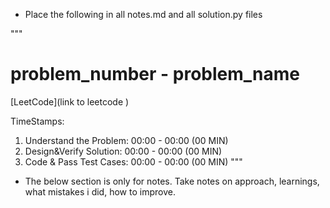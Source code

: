 - Place the following in all notes.md and all solution.py files

"""
# problem_number -  problem_name
[LeetCode](link to leetcode )


TimeStamps:
1. Understand the Problem: 00:00 - 00:00 (00 MIN)
2. Design&Verify Solution: 00:00 - 00:00 (00 MIN)
3. Code & Pass Test Cases: 00:00 - 00:00 (00 MIN)
"""

- The below section is only for notes. Take notes on approach, learnings, what mistakes i did, how to improve.

